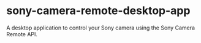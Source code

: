 # sony-camera-remote-desktop-app
A desktop application to control your Sony camera using the Sony Camera Remote API.
